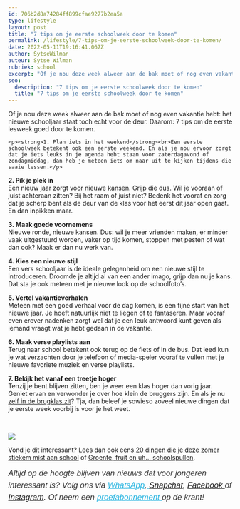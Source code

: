 ```yaml
---
id: 706b2d8a74284ff899cfae9277b2ea5a
type: lifestyle
layout: post
title: "7 tips om je eerste schoolweek door te komen"
permalink: /lifestyle/7-tips-om-je-eerste-schoolweek-door-te-komen/
date: 2022-05-11T19:16:41.067Z
author: SytseWilman
auteur: Sytse Wilman
rubriek: school
excerpt: "Of je nou deze week alweer aan de bak moet of nog even vakantie hebt: het nieuwe schooljaar staat toch echt voor de deur. Daarom: 7 tips om de eerste lesweek goed door te komen.  "
seo:
  description: "7 tips om je eerste schoolweek door te komen"
  title: "7 tips om je eerste schoolweek door te komen"
---
```

Of je nou deze week alweer aan de bak moet of nog even vakantie hebt: het nieuwe schooljaar staat toch echt voor de deur. Daarom: 7 tips om de eerste lesweek goed door te komen.  

    <p><strong>1. Plan iets in het weekend</strong><br>Een eerste schoolweek betekent ook een eerste weekend. En als je nou ervoor zorgt dat je iets leuks in je agenda hebt staan voor zaterdagavond of zondagmiddag, dan heb je meteen iets om naar uit te kijken tijdens die saaie lessen.</p>
<p><strong>2. Pik je plek in</strong><br>Een nieuw jaar zorgt voor nieuwe kansen. Grijp die dus. Wil je vooraan of juist achteraan zitten? Bij het raam of juist niet? Bedenk het vooraf en zorg dat je scherp bent als de deur van de klas voor het eerst dit jaar open gaat. En dan inpikken maar.</p>
<p><strong>3. Maak goede voornemens</strong><br>Nieuwe ronde, nieuwe kansen. Dus: wil je meer vrienden maken, er minder vaak uitgestuurd worden, vaker op tijd komen, stoppen met pesten of wat dan ook? Maak er dan nu werk van.</p>
<p><strong>4. Kies een nieuwe stijl</strong><br>Een vers schooljaar is de ideale gelegenheid om een nieuwe stijl te introduceren. Droomde je altijd al van een ander imago, grijp dan nu je kans. Dat sta je ook meteen met je nieuwe look op de schoolfoto’s. </p>
<p><strong>5. Vertel vakantieverhalen</strong><br>Meteen met een goed verhaal voor de dag komen, is een fijne start van het nieuwe jaar. Je hoeft natuurlijk niet te liegen of te fantaseren. Maar vooraf even erover nadenken zorgt wel dat je een leuk antwoord kunt geven als iemand vraagt wat je hebt gedaan in de vakantie.</p>
<p><strong>6. Maak verse playlists aan</strong><br>Terug naar school betekent ook terug op de fiets of in de bus. Dat leed kun je wat verzachten door je telefoon of media-speler vooraf te vullen met je nieuwe favoriete muziek en verse playlists.</p>
<p><strong>7. Bekijk het vanaf een treetje hoger</strong><br>Tenzij je bent blijven zitten, ben je weer een klas hoger dan vorig jaar. Geniet ervan en verwonder je over hoe klein de bruggers zijn. En als je nu <a href="http://www.brugklasvoorbeginners.nl" target="_blank">zelf in de brugklas zit</a>? Tja, dan beleef je sowieso zoveel nieuwe dingen dat je eerste week voorbij is voor je het weet.</p>
<p> </p>
<div class="kader">
<p><img class="kaderafbeelding" src="https://7dagen.netlify.app/sites/default/files/ff.png"></p>
<p>Vond je dit interessant? Lees dan ook eens<a href="https://7dagen.netlify.app/lifestyle/fenna-17-van-hoefwijzer-over-het-succes-van-paardentubers" target="_blank"> </a><a href="https://7dagen.netlify.app/school-blogs/20-dingen-die-je-deze-zomer-stiekem-mist-aan-school">20 dingen die je deze zomer stiekem mist aan school</a> of <a href="https://7dagen.netlify.app/nieuws/groente-fruit-en-uh-schoolspullen">Groente, fruit en uh... schoolspullen</a>.</p>
<p><em style="box-sizing: inherit; color: rgb(51, 51, 51); font-family: &quot;PT Sans&quot;, sans-serif; font-size: 18px; line-height: 27px;">Altijd op de hoogte blijven van nieuws dat voor jongeren interessant is? Volg ons via </em><em style="box-sizing: inherit; color: rgb(34, 179, 224); transition: color 0.3s ease; font-family: &quot;PT Sans&quot;, sans-serif; font-size: 18px; line-height: 27px;"><a href="https://7dagen.netlify.app/whatsapp" style="box-sizing: inherit; color: rgb(34, 179, 224); transition: color 0.3s ease; font-family: &quot;PT Sans&quot;, sans-serif; font-size: 18px; line-height: 27px;">WhatsApp</a></em><em style="box-sizing: inherit; color: rgb(51, 51, 51); font-family: &quot;PT Sans&quot;, sans-serif; font-size: 18px; line-height: 27px;">,</em><em style="box-sizing: inherit; color: rgb(34, 179, 224); transition: color 0.3s ease; font-family: &quot;PT Sans&quot;, sans-serif; font-size: 18px; line-height: 27px;"><a href="https://7dagen.netlify.app/whatsapp" style="box-sizing: inherit; color: rgb(34, 179, 224); transition: color 0.3s ease; font-family: &quot;PT Sans&quot;, sans-serif; font-size: 18px; line-height: 27px;"> </a></em><em style="box-sizing: inherit; color: rgb(51, 51, 51); font-family: &quot;PT Sans&quot;, sans-serif; font-size: 18px; line-height: 27px;"><a href="https://www.snapchat.com/add/sevendaysnl">Snapchat</a>, <a href="https://www.facebook.com/7Daysnl?ref=bookmarks">Facebook </a>of <a href="https://instagram.com/7DAysnl/">Instagram</a>. Of </em><em style="box-sizing: inherit; color: rgb(51, 51, 51); font-family: &quot;PT Sans&quot;, sans-serif; font-size: 18px; line-height: 27px;">neem een </em><a href="https://abonneren.sevendays.nl/abonneren/abonnementen/ae/artikel" style="box-sizing: inherit; color: rgb(34, 179, 224); transition: color 0.3s ease; font-family: &quot;PT Sans&quot;, sans-serif; font-size: 18px; line-height: 27px;"><em style="box-sizing: inherit;">proefabonnement </em></a><em style="box-sizing: inherit; color: rgb(51, 51, 51); font-family: &quot;PT Sans&quot;, sans-serif; font-size: 18px; line-height: 27px;">op de krant!</em></p>
</div>
  
